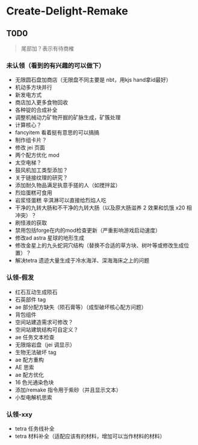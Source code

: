 # Create-Delight-Remake

## T0D0

> 尾部加？表示有待商榷

### 未认领（看到的有兴趣的可以做下）

- 无限圆石盘加商店（无限盘不同主要是 nbt，用kjs hand拿id最好）
- 机动多方块并行
- 新发电方式
- 商店加入更多食物回收
- 各种锭的合成补全
- 调整机械动力矿物开掘的矿脉生成，矿簇处理
- 计算核心？
- fancyitem 看着挺有意思的可以搞搞
- 制作组卡片？
- 修改 jei 页面
- 两个配方优化 mod
- 太空电梯？
- 鼓风机加工类型添加？
- 关于链接纹理的研究？
- 添加耐久物品满足执意手搓的人（如搅拌盆）
- 烈焰蛋糕可食用
- 岩浆怪蛋糕 辛淇淋可以直接给烈焰人吃
- 干净的九转大肠和不干净的九转大肠（以及原大肠滋养 2 效果和饥饿 x20 相冲突）？
- 刷怪液的获取
- 禁用包括forge在内的mod检查更新（严重影响游戏启动速度）
- 修改ad astra 星球的地形生成
- 修改金星上的九头蛇洞穴结构（替换不合适的草方块、树叶等或修改生成位置）？
- 解决tetra 遗迹大量生成于冷水海洋、深海海床之上的问题

### 认领-假发

- 红石互动生成陨石
- 石英部件 tag
- ae 部分配方缺失（陨石膏等）（成型破坏核心配方问题）
- 背包组件
- 空间站建造需求可修改？
- 空间站建筑结构可自定义？
- ae 任务文本检查
- 无限熔岩盘（jei 调显示）
- 生物无法破坏 tag
- ae 配方重构
- AE 思索
- ae 配方优化
- 16 色光通染色块
- 添加/remake 指令用于紫砂（并且显示文本）
- 小型电解机思索

### 认领-xxy

- tetra 任务线补全
- tetra 材料补全（适配应该有的材料，增加可以当作材料的材料）